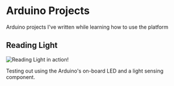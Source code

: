 # Arduino Projects

Arduino projects I've written while learning how to use the platform

## Reading Light
![Reading Light in action!](https://raw.githubusercontent.com/DeadlyBrad42/ArduinoProjects/master/ReadingLight/ReadingLight.gif)

Testing out using the Arduino's on-board LED and a light sensing component.
